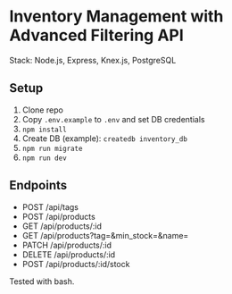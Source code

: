 # Inventory Management with Advanced Filtering API

Stack: Node.js, Express, Knex.js, PostgreSQL

## Setup
1. Clone repo
2. Copy `.env.example` to `.env` and set DB credentials
3. `npm install`
4. Create DB (example): `createdb inventory_db`
5. `npm run migrate`
6. `npm run dev`

## Endpoints
- POST /api/tags
- POST /api/products
- GET /api/products/:id
- GET /api/products?tag=&min_stock=&name=
- PATCH /api/products/:id
- DELETE /api/products/:id
- POST /api/products/:id/stock

Tested with bash.
